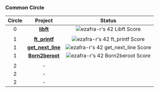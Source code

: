 ### Common Circle
| Circle | Project | Status |
|:------:|:-------:|:------:|
| 0 | [**libft**](./libft) | ![ezafra-r's 42 Libft Score](https://badge42.vercel.app/api/v2/clidn7qo5004508mork2r975c/project/3082823) |
|||
| 1 | [**ft_printf**](./ft_printf) | ![ezafra-r's 42 ft_printf Score](https://badge42.vercel.app/api/v2/clidn7qo5004508mork2r975c/project/3112194) |
| 1 | [**get_next_line**](./get_next_line) | ![ezafra-r's 42 get_next_line Score](https://badge42.vercel.app/api/v2/clidn7qo5004508mork2r975c/project/3122657) |
| 1 | [**Born2beroot**](./Born2beroot) | ![ezafra-r's 42 Born2beroot Score](https://badge42.vercel.app/api/v2/clidn7qo5004508mork2r975c/project/3130192) |
|||
| 2| - |
| 2| - |
| 2| - |

